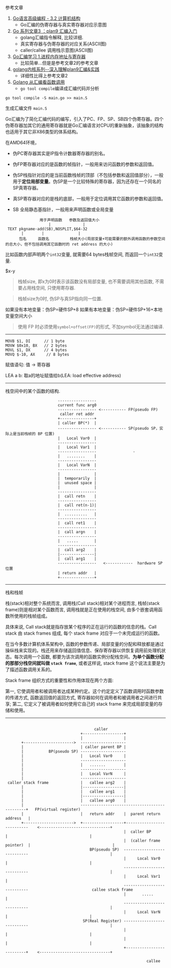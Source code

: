 参考文章

1. [Go语言高级编程 - 3.2 计算机结构](https://www.jishuchi.com/read/GO/681?wd=http)
      - Go汇编的伪寄存器与真实寄存器对应示意图
2. [Go 系列文章3 ：plan9 汇编入门](http://xargin.com/plan9-assembly/)
      - golang汇编指令解释, 比较详细.
      - 真实寄存器与伪寄存器的对应关系(ASCII图)
      - caller/callee 调用栈示意图(ASCII图)
3. [Go汇编学习 1.进程内存地址与寄存器](https://mzh.io/进程内存地址空间/)
      - 比较简单...但是是参考文章2的参考文章
4. [golang内核系列--深入理解plan9汇编&实践](https://zhuanlan.zhihu.com/p/56750445)
      - 详细性比得上参考文章2
5. [Golang 从汇编看函数调用](https://laily.net/article/Golang%20从汇编看函数调用)
      - `go tool compile`编译成汇编代码并分析

```
go tool compile -S main.go >> main.S
```

生成汇编文件 `main.S`

Go汇编为了简化汇编代码的编写，引入了PC、FP、SP、SB四个伪寄存器。四个伪寄存器加其它的通用寄存器就是Go汇编语言对CPU的重新抽象，该抽象的结构也适用于其它非X86类型的体系结构。

在AMD64环境，

- 伪PC寄存器其实是IP指令计数器寄存器的别名。

- 伪FP寄存器对应的是函数的帧指针，一般用来访问函数的参数和返回值。

- 伪SP栈指针对应的是当前函数栈帧的顶部（不包括参数和返回值部分），一般用于**定位局部变量**。伪SP是一个比较特殊的寄存器，因为还存在一个同名的SP真寄存器。

- 真SP寄存器对应的是栈的底部，一般用于定位调用其它函数的参数和返回值。

- SB 全局静态基指针，一般用来声明函数或全局变量


```
               用于声明函数   参数及返回值大小
                   |              | 
 TEXT pkgname·add(SB),NOSPLIT,$64-32
       |        |               |
      包名     函数名         栈帧大小(局部变量+可能需要的额外调用函数的参数空间的总大小，但不包括调用其它函数时的 ret address 的大小)
```

比如函数内部声明两个`int32`变量, 就需要64 bytes栈帧空间, 而返回一个`int32`变量.

$x-y

> 栈帧size, 即x为0时表示该函数没有局部变量, 也不需要调用其他函数, 不需要占用栈空间, 只使用寄存器.

> 栈帧size为0时, 伪SP与真SP指向同一位置.

如果没有本地变量：伪SP=硬件SP+8
如果有本地变量：伪SP=硬件SP+16+本地变量空间大小

> 使用 FP 时必须使用`symbol+offset(FP)`的形式, 不加symbol无法通过编译.

------

```
MOVB $1, DI      // 1 byte
MOVW $0x10, BX   // 2 bytes
MOVL $1, DX      // 4 bytes
MOVQ $-10, AX     // 8 bytes
```

赋值语句: 值 -> 寄存器

LEA a b: 取a的地址赋值给b(LEA: load effective address)

------

栈空间中的某个函数的结构.

```
                       -----------------                                           
                       current func arg0                                           
                       ----------------- <----------- FP(pseudo FP)                
                        caller ret addr                                            
                       +---------------+                                           
                       | caller BP(*)  |                                           
                       ----------------- <----------- SP(pseudo SP，实际上是当前栈帧的 BP 位置)
                       |   Local Var0  |                                           
                       -----------------                                           
                       |   Local Var1  |                                           
                       -----------------                -                          
                       |   ........    |                                           
                       -----------------                                           
                       |   Local VarN  |                                           
                       -----------------                                           
                       |               |                                           
                       |  temporarily  |                                           
                       |  unused space |                                           
                       |               |                                           
                       -----------------                                           
                       |  call retn    |                                           
                       -----------------                                           
                       |  call ret(n-1)|                                           
                       -----------------                                           
                       |  ..........   |                                           
                       -----------------                                           
                       |  call ret1    |                                           
                       -----------------                                           
                       |  call argn    |                                           
                       -----------------                                           
                       |   .....       |                                           
                       -----------------                                           
                       |  call arg2    |                                           
                       |---------------|                                           
                       |  call arg1    |                                           
                       -----------------   <------------  hardware SP 位置           
                       | return addr   |                                           
                       +---------------+                                           
```

------

栈和栈帧

栈(stack)相对整个系统而言, 调用栈(Call stack)相对某个进程而言, 栈帧(stack frame)则是相对某个函数而言, 调用栈就是正在使用的栈空间, 由多个嵌套调用函数所使用的栈帧组成。

具体来说, Call stack就是指存放某个程序的正在运行的函数的信息的栈。Call stack 由 stack frames 组成, 每个 stack frame 对应于一个未完成运行的函数。

在当今多数计算机体系架构中, 函数的参数传递、局部变量的分配和释放都是通过操纵栈来实现的。栈还用来存储返回值信息、保存寄存器以供恢复调用前处理机状态。每次调用一个函数, 都要为该次调用的函数实例分配栈空间。**为单个函数分配的那部分栈空间就叫做 `stack frame`**, 或者这样说, stack frame 这个说法主要是为了描述函数调用关系的。

Stack frame 组织方式的重要性和作用体现在两个方面:

第一, 它使调用者和被调用者达成某种约定。这个约定定义了函数调用时函数参数的传递方式, 函数返回值的返回方式, 寄存器如何在调用者和被调用者之间进行共享;
第二, 它定义了被调用者如何使用它自己的 stack frame 来完成局部变量的存储和使用。

------

```
                                                                                                                              
                                       caller                                                                                 
                                 +------------------+                                                                         
                                 |                  |                                                                         
       +---------------------->  --------------------                                                                         
       |                         | caller parent BP |                                                                         
       |           BP(pseudo SP) --------------------                                                                         
       |                         |   Local Var0     |                                                                         
       |                         --------------------                                                                         
       |                         |   .......        |                                                                         
       |                         --------------------                                                                         
       |                         |   Local VarN     |                                                                         
       |                         --------------------                                                                         
 caller stack frame              |   callee arg2    |                                                                         
       |                         |------------------|                                                                         
       |                         |   callee arg1    |                                                                         
       |                         |------------------|                                                                         
       |                         |   callee arg0    |                                                                         
       |                         ----------------------------------------------+   FP(virtual register)                       
       |                         |   return addr    |  parent return address   |                                              
       +---------------------->  +------------------+---------------------------    <-------------------------------+         
                                                    |  caller BP               |                                    |         
                                                    |  (caller frame pointer)  |                                    |         
                                     BP(pseudo SP)  ----------------------------                                    |         
                                                    |     Local Var0           |                                    |         
                                                    ----------------------------                                    |         
                                                    |     Local Var1           |                                              
                                                    ----------------------------                            callee stack frame
                                                    |       .....              |                                              
                                                    ----------------------------                                    |         
                                                    |     Local VarN           |                                    |         
                                  SP(Real Register) ----------------------------                                    |         
                                                    |                          |                                    |         
                                                    |                          |                                    |         
                                                    +--------------------------+    <-------------------------------+         
                                                                                                                              
                                                              callee

```